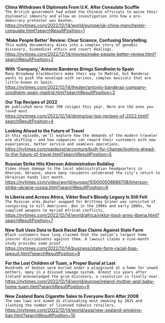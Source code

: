 **China Withdraws 6 Diplomats From U.K. After Consulate Scuffle**\
`The British government had asked the Chinese officials to waive their diplomatic immunity and allow an investigation into how a pro-democracy protester was beaten.`\
https://nytimes.com/2022/12/14/world/europe/uk-china-manchester-consulate.html?searchResultPosition=1

**‘Make People Better’ Review: Clear Science, Confusing Storytelling**\
`This muddy documentary dives into a complex story of genomic discovery, biomedical ethics and covert dealings.`\
https://nytimes.com/2022/12/14/movies/make-people-better-review.html?searchResultPosition=2

**With ‘Company,’ Antonio Banderas Brings Sondheim to Spain**\
`Many Broadway blockbusters make their way to Madrid, but Banderas wants to push the envelope with serious, complex musicals that are little-known in Spain.`\
https://nytimes.com/2022/12/14/theater/antonio-banderas-company-sondheim-spain-madrid.html?searchResultPosition=3

**Our Top Recipes of 2022**\
`We published more than 700 recipes this year. Here are the ones you loved most.`\
https://nytimes.com/2022/12/14/dining/our-top-recipes-of-2022.html?searchResultPosition=4

**Looking Ahead to the Future of Travel**\
`In this episode, we’ll explore how the demands of the modern traveler are shifting – and how companies can reward their customers with new experiences, better service and seamless operations.`\
https://nytimes.com/paidpost/accenture/built-for-change/looking-ahead-to-the-future-of-travel.html?searchResultPosition=5

**Russian Strike Hits Kherson Administration Building**\
`Video shows damage to the local administration headquarters in Kherson, Ukraine, where many residents celebrated the city’s return to Ukrainian hands last month.`\
https://nytimes.com/video/world/europe/100000008686708/kherson-strike-ukraine-russia.html?searchResultPosition=6

**In Liberia and Across Africa, Viktor Bout’s Bloody Legacy Is Still Felt**\
`The Russian arms dealer swapped for Brittney Griner was convicted of conspiring to kill Americans. But in the 1990s and early 2000s, he supplied weapons to myriad African conflicts.`\
https://nytimes.com/2022/12/14/world/africa/viktor-bout-arms-liberia.html?searchResultPosition=7

**New Suit Uses Data to Back Racial Bias Claims Against State Farm**\
`Black customers have long claimed that the nation’s largest home insurer discriminates against them. A lawsuit claims a nine-month study provides some proof.`\
https://nytimes.com/2022/12/14/business/state-farm-racial-bias-lawsuit.html?searchResultPosition=8

**For the Lost Children of Tuam, a Proper Burial at Last**\
`Hundreds of bodies were buried under a playground at a home for unwed mothers, many in a disused sewage system. Almost six years after Ireland acknowledged the grim discovery, a resolution is finally near.`\
https://nytimes.com/2022/12/14/world/europe/ireland-mother-and-baby-home-tuam.html?searchResultPosition=9

**New Zealand Bans Cigarette Sales to Everyone Born After 2008**\
`The new laws are aimed at eliminating most smoking by 2025 and slashing the number of licensed tobacco retailers.`\
https://nytimes.com/2022/12/14/world/asia/new-zealand-smoking-ban.html?searchResultPosition=10


